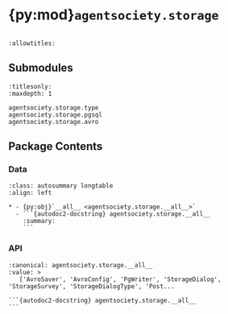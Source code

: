 # {py:mod}`agentsociety.storage`

```{py:module} agentsociety.storage
```

```{autodoc2-docstring} agentsociety.storage
:allowtitles:
```

## Submodules

```{toctree}
:titlesonly:
:maxdepth: 1

agentsociety.storage.type
agentsociety.storage.pgsql
agentsociety.storage.avro
```

## Package Contents

### Data

````{list-table}
:class: autosummary longtable
:align: left

* - {py:obj}`__all__ <agentsociety.storage.__all__>`
  - ```{autodoc2-docstring} agentsociety.storage.__all__
    :summary:
    ```
````

### API

````{py:data} __all__
:canonical: agentsociety.storage.__all__
:value: >
   ['AvroSaver', 'AvroConfig', 'PgWriter', 'StorageDialog', 'StorageSurvey', 'StorageDialogType', 'Post...

```{autodoc2-docstring} agentsociety.storage.__all__
```

````
